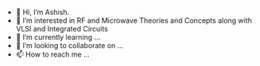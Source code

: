 - 👋 Hi, I’m Ashish.  
- 👀 I’m interested in RF and Microwave Theories and Concepts along with VLSI and Integrated Circuits
- 🌱 I’m currently learning ...
- 💞️ I’m looking to collaborate on ...
- 📫 How to reach me ...

<!---
BoraAshish/BoraAshish is a ✨ special ✨ repository because its `README.md` (this file) appears on your GitHub profile.
You can click the Preview link to take a look at your changes.
--->
